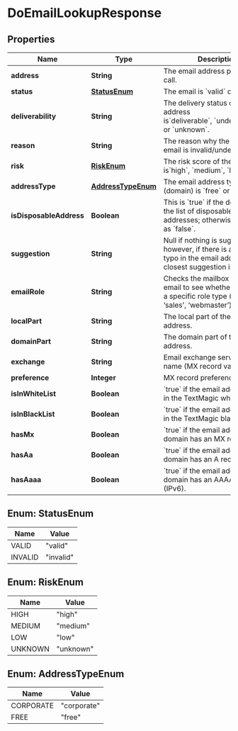 
# DoEmailLookupResponse

## Properties
Name | Type | Description | Notes
------------ | ------------- | ------------- | -------------
**address** | **String** | The email address passed to the call. | 
**status** | [**StatusEnum**](#StatusEnum) | The email is &#x60;valid&#x60; or &#x60;invalid&#x60;. | 
**deliverability** | **String** | The delivery status of the email address is&#x60;deliverable&#x60;, &#x60;undeliverable&#x60;  or &#x60;unknown&#x60;. | 
**reason** | **String** | The reason why the checked email is invalid/undeliverable. | 
**risk** | [**RiskEnum**](#RiskEnum) | The risk score of the email is&#x60;high&#x60;, &#x60;medium&#x60;, &#x60;low&#x60; or &#x60;null&#x60;. | 
**addressType** | [**AddressTypeEnum**](#AddressTypeEnum) | The email address type (domain) is &#x60;free&#x60; or &#x60;corporate&#x60;. | 
**isDisposableAddress** | **Boolean** | This is &#x60;true&#x60; if the domain is in the list of disposable email addresses; otherwise, it returns as &#x60;false&#x60;. | 
**suggestion** | **String** | Null if nothing is suggested; however, if there is a potential typo in the email address, the closest suggestion is provided. | 
**emailRole** | **String** | Checks the mailbox part of the email to see whether it matches a specific role type (‘admin’, ‘sales’, ‘webmaster’) | 
**localPart** | **String** | The local part of the email address. | 
**domainPart** | **String** | The domain part of the email address. | 
**exchange** | **String** | Email exchange server domain name (MX record value). | 
**preference** | **Integer** | MX record preference. | 
**isInWhiteList** | **Boolean** | &#x60;true&#x60; if the email address exists in the TextMagic whitelist.  | 
**isInBlackList** | **Boolean** | &#x60;true&#x60; if the email address exists in the TextMagic blacklist.  | 
**hasMx** | **Boolean** | &#x60;true&#x60; if the email address domain has an MX record.  | 
**hasAa** | **Boolean** | &#x60;true&#x60; if the email address domain has an A record (IPv4).  | 
**hasAaaa** | **Boolean** | &#x60;true&#x60; if the email address domain has an AAAA record (IPv6).  | 


<a name="StatusEnum"></a>
## Enum: StatusEnum
Name | Value
---- | -----
VALID | &quot;valid&quot;
INVALID | &quot;invalid&quot;


<a name="RiskEnum"></a>
## Enum: RiskEnum
Name | Value
---- | -----
HIGH | &quot;high&quot;
MEDIUM | &quot;medium&quot;
LOW | &quot;low&quot;
UNKNOWN | &quot;unknown&quot;


<a name="AddressTypeEnum"></a>
## Enum: AddressTypeEnum
Name | Value
---- | -----
CORPORATE | &quot;corporate&quot;
FREE | &quot;free&quot;




